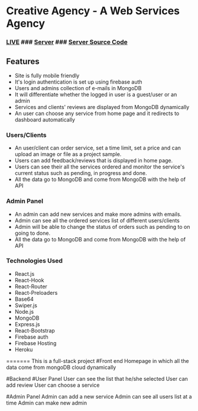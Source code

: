 # Creative Agency - A Web Services Agency

### [LIVE](https://creative-agency2020.web.app/) ### [Server](https://creative-agency2020.herokuapp.com) ### [Server Source Code](https://github.com/bdmostafa/creative-agency-server)

## Features
- Site is fully mobile friendly
- It's login authentication is set up using firebase auth
- Users and admins collection of e-mails in MongoDB
- It will differentiate whether the logged in user is a guest/user or an admin
- Services and clients' reviews are displayed from MongoDB dynamically
- An user can choose any service from home page and it redirects to dashboard automatically

### Users/Clients 
- An user/client can order service, set a time limit, set a price and can upload an image or file as a project sample.
- Users can add feedback/reviews that is displayed in home page.
- Users can see their all the services ordered and monitor the service's current status such as pending, in progress and done.
- All the data go to MongoDB and come from MongoDB with the help of API

### Admin Panel
- An admin can add new services and make more admins with emails.
- Admin can see all the ordered services list of different users/clients
- Admin will be able to change the status of orders such as pending to on going to done.
- All the data go to MongoDB and come from MongoDB with the help of API


### Technologies Used 
- React.js
- React-Hook
- React-Router
- React-Preloaders
- Base64
- Swiper.js
- Node.js
- MongoDB
- Express.js
- React-Bootstrap
- Firebase auth
- Firebase Hosting
- Heroku

=======
This is a full-stack project
#Front end
Homepage in which all the data come from mongoDB cloud dynamically

#Backend
#User Panel
User can see the list that he/she selected
User can add review
User can choose a service

#Admin Panel
Admin can add a new service
Admin can see all users list at a time
Admin can make new admin

